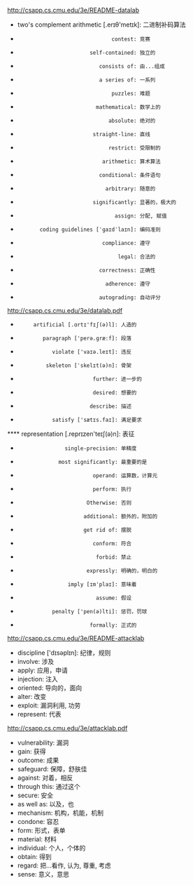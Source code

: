 http://csapp.cs.cmu.edu/3e/README-datalab
  * two's complement arithmetic [.erɪθ'metɪk]: 二进制补码算法
  *                                   contest: 竞赛
  *                            self-contained: 独立的
  *                               consists of: 由...组成
  *                               a series of: 一系列
  *                                   puzzles: 难题
  *                              mathematical: 数学上的
  *                                  absolute: 绝对的
  *                             straight-line: 直线
  *                                  restrict: 受限制的
  *                                arithmetic: 算术算法
  *                               conditional: 条件语句
  *                                 arbitrary: 随意的
  *                             significantly: 显著的，极大的
  *                                    assign: 分配, 赋值
  *            coding guidelines [ˈɡaɪdˈlaɪn]: 编码准则
  *                                compliance: 遵守
  *                                     legal: 合法的
  *                               correctness: 正确性
  *                                 adherence: 遵守
  *                               autograding: 自动评分 

http://csapp.cs.cmu.edu/3e/datalab.pdf
  *          artificial [.ɑrtɪ'fɪʃ(ə)l]: 人造的
  *             paragraph ['perə.ɡræːf]: 段落
  *                violate ['vaɪə.leɪt]: 违反
  *              skeleton [ˈskelɪt(ə)n]: 骨架
  *                             further: 进一步的
  *                             desired: 想要的
  *                            describe: 描述
  *                satisfy ['sætɪs.faɪ]: 满足要求
  **** representation [.reprɪzen'teɪʃ(ə)n]: 表征
  *                    single-precision: 单精度
  *                  most significantly: 最重要的是
  *                             operand: 运算数，计算元
  *                             perform: 执行
  *                           Otherwise: 否则
  *                          additional: 额外的，附加的
  *                          get rid of: 摆脱
  *                             conform: 符合
  *                              forbid: 禁止
  *                           expressly: 明确的，明白的
  *                     imply [ɪm'plaɪ]: 意味着
  *                              assume: 假设
  *                penalty ['pen(ə)lti]: 惩罚，罚球
  *                            formally: 正式的

http://csapp.cs.cmu.edu/3e/README-attacklab
  * discipline ['dɪsəplɪn]: 纪律，规则
  * involve: 涉及
  * apply: 应用，申请
  * injection: 注入
  * oriented: 导向的，面向
  * alter: 改变
  * exploit: 漏洞利用, 功劳
  * represent: 代表

http://csapp.cs.cmu.edu/3e/attacklab.pdf
  * vulnerability: 漏洞
  * gain: 获得
  * outcome: 成果
  * safeguard: 保障，舒肤佳
  * against: 对着，相反
  * through this: 通过这个
  * secure: 安全
  * as well as: 以及，也
  * mechanism: 机构，机能，机制
  * condone: 容忍
  * form: 形式，表单
  * material: 材料
  * individual: 个人，个体的
  * obtain: 得到
  * regard: 把…看作, 认为, 尊重, 考虑
  * sense: 意义，意思

